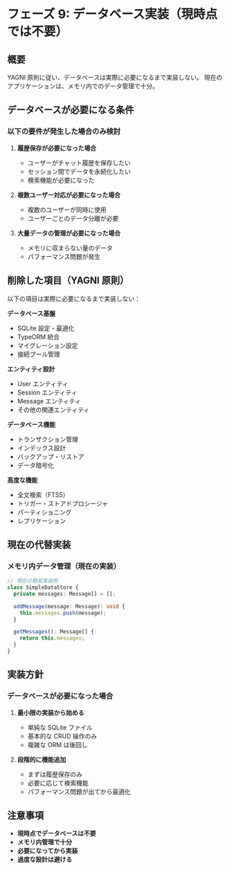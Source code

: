 # フェーズ 9: データベース実装（現時点では不要）

## 概要

YAGNI 原則に従い、データベースは実際に必要になるまで実装しない。
現在のアプリケーションは、メモリ内でのデータ管理で十分。

## データベースが必要になる条件

### 以下の要件が発生した場合のみ検討

1. **履歴保存が必要になった場合**

   - ユーザーがチャット履歴を保存したい
   - セッション間でデータを永続化したい
   - 検索機能が必要になった

2. **複数ユーザー対応が必要になった場合**

   - 複数のユーザーが同時に使用
   - ユーザーごとのデータ分離が必要

3. **大量データの管理が必要になった場合**
   - メモリに収まらない量のデータ
   - パフォーマンス問題が発生

## 削除した項目（YAGNI 原則）

以下の項目は実際に必要になるまで実装しない：

**データベース基盤**

- SQLite 設定・最適化
- TypeORM 統合
- マイグレーション設定
- 接続プール管理

**エンティティ設計**

- User エンティティ
- Session エンティティ
- Message エンティティ
- その他の関連エンティティ

**データベース機能**

- トランザクション管理
- インデックス設計
- バックアップ・リストア
- データ暗号化

**高度な機能**

- 全文検索（FTS5）
- トリガー・ストアドプロシージャ
- パーティショニング
- レプリケーション

## 現在の代替実装

### メモリ内データ管理（現在の実装）

```typescript
// 現在の簡易実装例
class SimpleDataStore {
  private messages: Message[] = [];

  addMessage(message: Message): void {
    this.messages.push(message);
  }

  getMessages(): Message[] {
    return this.messages;
  }
}
```

## 実装方針

### データベースが必要になった場合

1. **最小限の実装から始める**

   - 単純な SQLite ファイル
   - 基本的な CRUD 操作のみ
   - 複雑な ORM は後回し

2. **段階的に機能追加**
   - まずは履歴保存のみ
   - 必要に応じて検索機能
   - パフォーマンス問題が出てから最適化

## 注意事項

- **現時点でデータベースは不要**
- **メモリ内管理で十分**
- **必要になってから実装**
- **過度な設計は避ける**
